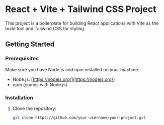# React + Vite + Tailwind CSS Project

This project is a boilerplate for building React applications with Vite as the build tool and Tailwind CSS for styling.

## Getting Started

### Prerequisites

Make sure you have Node.js and npm installed on your machine.

- Node.js: [https://nodejs.org/](https://nodejs.org/)
- npm (comes with Node.js)

### Installation

1. Clone the repository:

   ```bash
   git clone https://github.com/your-username/your-project.git
